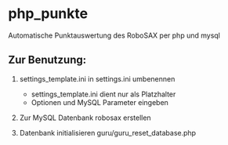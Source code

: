 # php_punkte
Automatische Punktauswertung des RoboSAX per php und mysql

## Zur Benutzung: ##
1. settings_template.ini in settings.ini umbenennen
    - settings_template.ini dient nur als Platzhalter
    - Optionen und MySQL Parameter eingeben

2. Zur MySQL Datenbank robosax erstellen

3. Datenbank initialisieren
    guru/guru_reset_database.php
